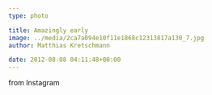 ```yaml
---
type: photo

title: Amazingly early
image: ../media/2ca7a094e10f11e1868c12313817a130_7.jpg
author: Matthias Kretschmann

date: 2012-08-08 04:11:48+00:00
---
```


from Instagram

